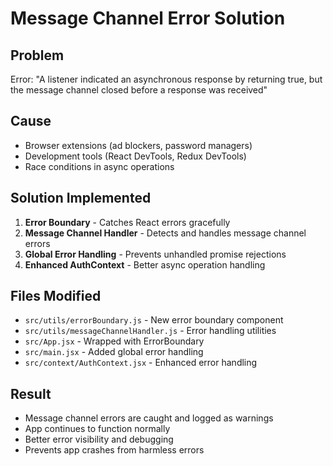 # Message Channel Error Solution

## Problem
Error: "A listener indicated an asynchronous response by returning true, but the message channel closed before a response was received"

## Cause
- Browser extensions (ad blockers, password managers)
- Development tools (React DevTools, Redux DevTools)
- Race conditions in async operations

## Solution Implemented

1. **Error Boundary** - Catches React errors gracefully
2. **Message Channel Handler** - Detects and handles message channel errors
3. **Global Error Handling** - Prevents unhandled promise rejections
4. **Enhanced AuthContext** - Better async operation handling

## Files Modified
- `src/utils/errorBoundary.js` - New error boundary component
- `src/utils/messageChannelHandler.js` - Error handling utilities
- `src/App.jsx` - Wrapped with ErrorBoundary
- `src/main.jsx` - Added global error handling
- `src/context/AuthContext.jsx` - Enhanced error handling

## Result
- Message channel errors are caught and logged as warnings
- App continues to function normally
- Better error visibility and debugging
- Prevents app crashes from harmless errors
